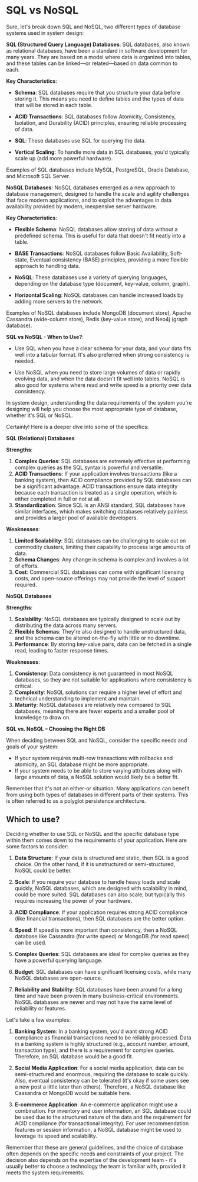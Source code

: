 # SQL vs NoSQL

Sure, let's break down SQL and NoSQL, two different types of database systems used in system design:

**SQL (Structured Query Language) Databases**:
SQL databases, also known as relational databases, have been a standard in software development for many years. They are based on a model where data is organized into tables, and these tables can be linked—or related—based on data common to each.

**Key Characteristics**:

- **Schema**: SQL databases require that you structure your data before storing it. This means you need to define tables and the types of data that will be stored in each table.
  
- **ACID Transactions**: SQL databases follow Atomicity, Consistency, Isolation, and Durability (ACID) principles, ensuring reliable processing of data.

- **SQL**: These databases use SQL for querying the data.

- **Vertical Scaling**: To handle more data in SQL databases, you'd typically scale up (add more powerful hardware).

Examples of SQL databases include MySQL, PostgreSQL, Oracle Database, and Microsoft SQL Server.

**NoSQL Databases**:
NoSQL databases emerged as a new approach to database management, designed to handle the scale and agility challenges that face modern applications, and to exploit the advantages in data availability provided by modern, inexpensive server hardware.

**Key Characteristics**:

- **Flexible Schema**: NoSQL databases allow storing of data without a predefined schema. This is useful for data that doesn't fit neatly into a table.

- **BASE Transactions**: NoSQL databases follow Basic Availability, Soft-state, Eventual consistency (BASE) principles, providing a more flexible approach to handling data.

- **NoSQL**: These databases use a variety of querying languages, depending on the database type (document, key-value, column, graph).

- **Horizontal Scaling**: NoSQL databases can handle increased loads by adding more servers to the network.

Examples of NoSQL databases include MongoDB (document store), Apache Cassandra (wide-column store), Redis (key-value store), and Neo4j (graph database).

**SQL vs NoSQL - When to Use?**:

- Use SQL when you have a clear schema for your data, and your data fits well into a tabular format. It's also preferred when strong consistency is needed.

- Use NoSQL when you need to store large volumes of data or rapidly evolving data, and when the data doesn't fit well into tables. NoSQL is also good for systems where read and write speed is a priority over data consistency.

In system design, understanding the data requirements of the system you're designing will help you choose the most appropriate type of database, whether it's SQL or NoSQL.

Certainly! Here is a deeper dive into some of the specifics:

**SQL (Relational) Databases**

**Strengths**:
1. **Complex Queries**: SQL databases are extremely effective at performing complex queries as the SQL syntax is powerful and versatile.
2. **ACID Transactions**: If your application involves transactions (like a banking system), then ACID compliance provided by SQL databases can be a significant advantage. ACID transactions ensure data integrity because each transaction is treated as a single operation, which is either completed in full or not at all.
3. **Standardization**: Since SQL is an ANSI standard, SQL databases have similar interfaces, which makes switching databases relatively painless and provides a larger pool of available developers.

**Weaknesses**:
1. **Limited Scalability**: SQL databases can be challenging to scale out on commodity clusters, limiting their capability to process large amounts of data.
2. **Schema Changes**: Any change in schema is complex and involves a lot of efforts.
3. **Cost**: Commercial SQL databases can come with significant licensing costs, and open-source offerings may not provide the level of support required.

**NoSQL Databases**

**Strengths**:
1. **Scalability**: NoSQL databases are typically designed to scale out by distributing the data across many servers.
2. **Flexible Schemas**: They're also designed to handle unstructured data, and the schema can be altered on-the-fly with little or no downtime.
3. **Performance**: By storing key-value pairs, data can be fetched in a single read, leading to faster response times.

**Weaknesses**:
1. **Consistency**: Data consistency is not guaranteed in most NoSQL databases, so they are not suitable for applications where consistency is critical.
2. **Complexity**: NoSQL solutions can require a higher level of effort and technical understanding to implement and maintain.
3. **Maturity**: NoSQL databases are relatively new compared to SQL databases, meaning there are fewer experts and a smaller pool of knowledge to draw on.

**SQL vs. NoSQL – Choosing the Right DB**

When deciding between SQL and NoSQL, consider the specific needs and goals of your system:

- If your system requires multi-row transactions with rollbacks and atomicity, an SQL database might be more appropriate. 
- If your system needs to be able to store varying attributes along with large amounts of data, a NoSQL solution would likely be a better fit.

Remember that it's not an either-or situation. Many applications can benefit from using both types of databases in different parts of their systems. This is often referred to as a polyglot persistence architecture.

## Which to use?

Deciding whether to use SQL or NoSQL and the specific database type within them comes down to the requirements of your application. Here are some factors to consider:

1. **Data Structure**: If your data is structured and static, then SQL is a good choice. On the other hand, if it is unstructured or semi-structured, NoSQL could be better.

2. **Scale**: If you require your database to handle heavy loads and scale quickly, NoSQL databases, which are designed with scalability in mind, could be more suited. SQL databases can also scale, but typically this requires increasing the power of your hardware.

3. **ACID Compliance**: If your application requires strong ACID compliance (like financial transactions), then SQL databases are the better option.

4. **Speed**: If speed is more important than consistency, then a NoSQL database like Cassandra (for write speed) or MongoDB (for read speed) can be used.

5. **Complex Queries**: SQL databases are ideal for complex queries as they have a powerful querying language.

6. **Budget**: SQL databases can have significant licensing costs, while many NoSQL databases are open-source.

7. **Reliability and Stability**: SQL databases have been around for a long time and have been proven in many business-critical environments. NoSQL databases are newer and may not have the same level of reliability or features.

Let's take a few examples:

1. **Banking System**: In a banking system, you'd want strong ACID compliance as financial transactions need to be reliably processed. Data in a banking system is highly structured (e.g., account number, amount, transaction type), and there is a requirement for complex queries. Therefore, an SQL database would be a good fit.

2. **Social Media Application**: For a social media application, data can be semi-structured and enormous, requiring the database to scale quickly. Also, eventual consistency can be tolerated (it's okay if some users see a new post a little later than others). Therefore, a NoSQL database like Cassandra or MongoDB would be suitable here.

3. **E-commerce Application**: An e-commerce application might use a combination. For inventory and user information, an SQL database could be used due to the structured nature of the data and the requirement for ACID compliance (for transactional integrity). For user recommendation features or session information, a NoSQL database might be used to leverage its speed and scalability.

Remember that these are general guidelines, and the choice of database often depends on the specific needs and constraints of your project. The decision also depends on the expertise of the development team - it's usually better to choose a technology the team is familiar with, provided it meets the system requirements.